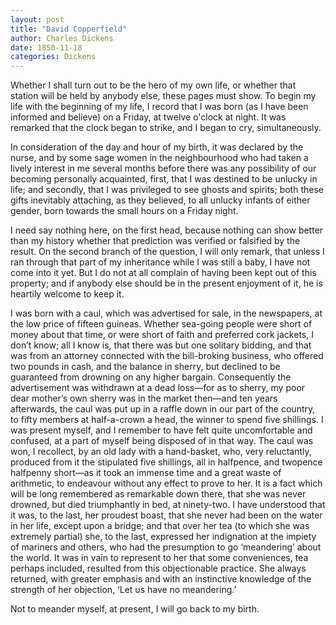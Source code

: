 ```yaml
---
layout: post
title: "David Copperfield"
author: Charles Dickens
date: 1850-11-18
categories: Dickens
---
```

Whether I shall turn out to be the hero of my own life, or whether that station
will be held by anybody else, these pages must show. To begin my life with the
beginning of my life, I record that I was born<!--more--> (as I have been informed and
believe) on a Friday, at twelve o'clock at night. It was remarked that the clock
began to strike, and I began to cry, simultaneously.

In consideration of the day and hour of my birth, it was declared by the nurse,
and by some sage women in the neighbourhood who had taken a lively interest in
me several months before there was any possibility of our becoming personally
acquainted, first, that I was destined to be unlucky in life; and secondly, that
I was privileged to see ghosts and spirits; both these gifts inevitably
attaching, as they believed, to all unlucky infants of either gender, born
towards the small hours on a Friday night.

I need say nothing here, on the first head, because nothing can show better than
my history whether that prediction was verified or falsified by the result. On
the second branch of the question, I will only remark, that unless I ran through
that part of my inheritance while I was still a baby, I have not come into it
yet. But I do not at all complain of having been kept out of this property; and
if anybody else should be in the present enjoyment of it, he is heartily welcome
to keep it.

I was born with a caul, which was advertised for sale, in the newspapers, at the
low price of fifteen guineas. Whether sea-going people were short of money about
that time, or were short of faith and preferred cork jackets, I don’t know; all
I know is, that there was but one solitary bidding, and that was from an
attorney connected with the bill-broking business, who offered two pounds in
cash, and the balance in sherry, but declined to be guaranteed from drowning on
any higher bargain. Consequently the advertisement was withdrawn at a dead
loss—for as to sherry, my poor dear mother’s own sherry was in the market
then—and ten years afterwards, the caul was put up in a raffle down in our part
of the country, to fifty members at half-a-crown a head, the winner to spend
five shillings. I was present myself, and I remember to have felt quite
uncomfortable and confused, at a part of myself being disposed of in that way.
The caul was won, I recollect, by an old lady with a hand-basket, who, very
reluctantly, produced from it the stipulated five shillings, all in halfpence,
and twopence halfpenny short—as it took an immense time and a great waste of
arithmetic, to endeavour without any effect to prove to her. It is a fact which
will be long remembered as remarkable down there, that she was never drowned,
but died triumphantly in bed, at ninety-two. I have understood that it was, to
the last, her proudest boast, that she never had been on the water in her life,
except upon a bridge; and that over her tea (to which she was extremely partial)
she, to the last, expressed her indignation at the impiety of mariners and
others, who had the presumption to go ‘meandering’ about the world. It was in
vain to represent to her that some conveniences, tea perhaps included, resulted
from this objectionable practice. She always returned, with greater emphasis and
with an instinctive knowledge of the strength of her objection, ‘Let us have no
meandering.’

Not to meander myself, at present, I will go back to my birth.
